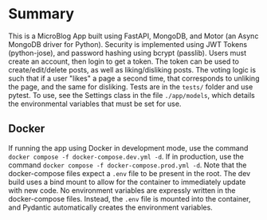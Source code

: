 # Summary

This is a MicroBlog App built using FastAPI, MongoDB, and Motor (an Async MongoDB driver for Python).
Security is implemented using JWT Tokens (python-jose), and password hashing using bcrypt (passlib).
Users must create an account, then login to get a token. The token can be used to create/edit/delete posts,
as well as liking/disliking posts.
The voting logic is such that if a user "likes" a page a second time, that corresponds to unliking the page,
and the same for disliking.
Tests are in the `tests/` folder and use pytest.
To use, see the Settings class in the file `./app/models`, which details the environmental variables that must be set for use.

## Docker

If running the app using Docker in development mode, use the command `docker compose -f docker-compose.dev.yml -d`.
If in production, use the command `docker compose -f docker-compose.prod.yml -d`. Note that the docker-compose files expect
a `.env` file to be present in the root. The dev build uses a bind mount to allow for the container to immediately update with new
code. No environment variables are expressly written in the docker-compose files. Instead, the `.env` file is mounted into the container,
and Pydantic automatically creates the environment variables.
